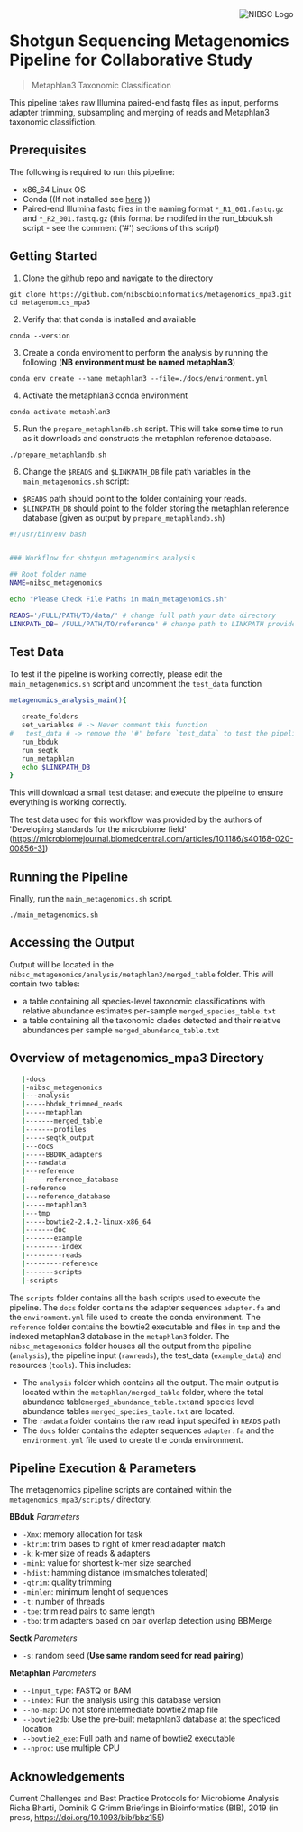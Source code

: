 <img src="https://static.wixstatic.com/media/e40e76_52d2db31e5264d31aaea0319cb583acf~mv2.png/v1/fill/w_380,h_358,al_c,q_85,usm_0.66_1.00_0.01/NIBSC%20square.webp" alt="NIBSC Logo" align="right">

# Shotgun Sequencing Metagenomics Pipeline for Collaborative Study
> Metaphlan3 Taxonomic Classification

This pipeline takes raw Illumina paired-end fastq files as input, performs adapter trimming, subsampling and merging of reads and Metaphlan3 taxonomic classifiction.

## Prerequisites

The following is required to run this pipeline:
- x86_64 Linux OS
- Conda ((If not installed see [here](https://conda.io/projects/conda/en/latest/user-guide/install/index.html) ))
- Paired-end Illumina fastq files in the naming format `*_R1_001.fastq.gz` and `*_R2_001.fastq.gz` (this format be modifed in the run_bbduk.sh script - see the comment ('#') sections of this script)

## Getting Started

1. Clone the github repo and navigate to the directory

```
git clone https://github.com/nibscbioinformatics/metagenomics_mpa3.git
cd metagenomics_mpa3
```

2. Verify that that conda is installed and available

```
conda --version
```

3. Create a conda enviroment to perform the analysis by running the following (**NB environment must be named metaphlan3**)

```
conda env create --name metaphlan3 --file=./docs/environment.yml
```

4. Activate the metaphlan3 conda environment
```
conda activate metaphlan3
```

5. Run the `prepare_metaphlandb.sh` script. This will take some time to run as it downloads and constructs the metaphlan reference database.

```
./prepare_metaphlandb.sh
```

6. Change the `$READS` and `$LINKPATH_DB` file path variables in the `main_metagenomics.sh` script:
- `$READS` path should point to the folder containing your reads.
- `$LINKPATH_DB` should point to the folder storing the metaphlan reference database (given as output by `prepare_metaphlandb.sh`)

```bash
#!/usr/bin/env bash


### Workflow for shotgun metagenomics analysis

## Root folder name
NAME=nibsc_metagenomics

echo "Please Check File Paths in main_metagenomics.sh"

READS='/FULL/PATH/TO/data/' # change full path your data directory
LINKPATH_DB='/FULL/PATH/TO/reference' # change path to LINKPATH provided by `prepare_metaphlan.sh` output
```

## Test Data

To test if the pipeline is working correctly, please edit the `main_metagenomics.sh` script and uncomment the `test_data` function 

```bash
metagenomics_analysis_main(){
   
   create_folders 
   set_variables # -> Never comment this function
#   test_data # -> remove the '#' before `test_data` to test the pipeline
   run_bbduk 
   run_seqtk
   run_metaphlan
   echo $LINKPATH_DB
}

```
This will download a small test dataset and execute the pipeline to ensure everything is working correctly.

The test data used for this workflow was provided by the authors of 'Developing standards for the microbiome field' (https://microbiomejournal.biomedcentral.com/articles/10.1186/s40168-020-00856-3])

## Running the Pipeline

Finally, run the `main_metagenomics.sh` script.   
```
./main_metagenomics.sh
```

## Accessing the Output

Output will be located in the `nibsc_metagenomics/analysis/metaphlan3/merged_table` folder.
This will contain two tables: 
- a table containing all species-level taxonomic classifications with relative abundance estimates per-sample `merged_species_table.txt` 
- a table containing all the taxonomic clades detected and their relative abundances per sample `merged_abundance_table.txt` 

## Overview of metagenomics_mpa3 Directory

```bash
   |-docs
   |-nibsc_metagenomics
   |---analysis
   |-----bbduk_trimmed_reads
   |-----metaphlan
   |-------merged_table
   |-------profiles
   |-----seqtk_output
   |---docs
   |-----BBDUK_adapters
   |---rawdata
   |---reference
   |-----reference_database
   |-reference
   |---reference_database
   |-----metaphlan3
   |---tmp
   |-----bowtie2-2.4.2-linux-x86_64
   |-------doc
   |-------example
   |---------index
   |---------reads
   |---------reference
   |-------scripts
   |-scripts
```

The `scripts` folder contains all the bash scripts used to execute the pipeline.
The `docs` folder contains the adapter sequences `adapter.fa` and the `environment.yml` file used to create the conda environment.
The `reference` folder contains the bowtie2 executable and files in `tmp` and the indexed metaphlan3 database in the `metaphlan3` folder. 
The `nibsc_metagenomics` folder houses all the output from the pipeline (`analysis`), the pipeline input (`rawreads`), the test_data (`example_data`) and resources (`tools`). This includes:
- The `analysis` folder which contains all the output. The main output is located within the `metaphlan/merged_table` folder, where the total abundance table`merged_abundance_table.txt`and species level abundance tables `merged_species_table.txt` are located.
- The `rawdata` folder contains the raw read input specifed in `READS` path
- The `docs` folder contains the adapter sequences `adapter.fa` and the `environment.yml` file used to create the conda environment.

## Pipeline Execution & Parameters

The metagenomics pipeline scripts are contained within the `metagenomics_mpa3/scripts/` directory. 

**BBduk** *Parameters*

- `-Xmx`: memory allocation for task
- `-ktrim`: trim bases to right of kmer read:adapter match
- `-k`: k-mer size of reads & adapters
- `-mink`: value for shortest k-mer size searched
- `-hdist`: hamming distance (mismatches tolerated)
- `-qtrim`: quality trimming 
- `-minlen`: minimum lenght of sequences
- `-t`: number of threads
- `-tpe`: trim read pairs to same length
- `-tbo`: trim adapters based on pair overlap detection using BBMerge

**Seqtk** *Parameters*

- `-s`: random seed (**Use same random seed for read pairing**)

**Metaphlan** *Parameters*

- `--input_type`: FASTQ or BAM 
- `--index`: Run the analysis using this database version
- `--no-map`: Do not store intermediate bowtie2 map file
- `--bowtie2db`: Use the pre-built metaphlan3 database at the specficed location
- `--bowtie2_exe`: Full path and name of bowtie2 executable
- `--nproc`: use multiple CPU

## Acknowledgements

Current Challenges and Best Practice Protocols for Microbiome Analysis
Richa Bharti, Dominik G Grimm
Briefings in Bioinformatics (BIB), 2019 (in press, https://doi.org/10.1093/bib/bbz155)

